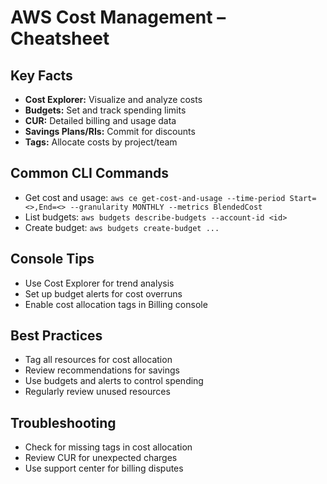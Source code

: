 # AWS Cost Management – Cheatsheet

## Key Facts
- **Cost Explorer:** Visualize and analyze costs
- **Budgets:** Set and track spending limits
- **CUR:** Detailed billing and usage data
- **Savings Plans/RIs:** Commit for discounts
- **Tags:** Allocate costs by project/team

## Common CLI Commands
- Get cost and usage: `aws ce get-cost-and-usage --time-period Start=<>,End=<> --granularity MONTHLY --metrics BlendedCost`
- List budgets: `aws budgets describe-budgets --account-id <id>`
- Create budget: `aws budgets create-budget ...`

## Console Tips
- Use Cost Explorer for trend analysis
- Set up budget alerts for cost overruns
- Enable cost allocation tags in Billing console

## Best Practices
- Tag all resources for cost allocation
- Review recommendations for savings
- Use budgets and alerts to control spending
- Regularly review unused resources

## Troubleshooting
- Check for missing tags in cost allocation
- Review CUR for unexpected charges
- Use support center for billing disputes
